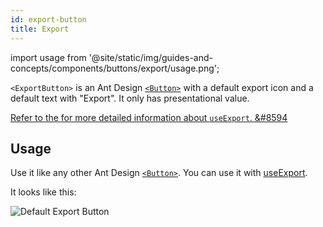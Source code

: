 ```yaml
---
id: export-button
title: Export
---
```


import usage from '@site/static/img/guides-and-concepts/components/buttons/export/usage.png';

`<ExportButton>` is an Ant Design [`<Button>`][Button] with a default export icon and a default text with "Export". It only has presentational value.

[Refer to the for more detailed information about `useExport`. &#8594][useExport]
## Usage

Use it like any other Ant Design [`<Button>`][Button]. You can use it with [useExport][useExport].

It looks like this:

<div>
    <img src={usage} alt="Default Export Button" />
</div>

[Button]: https://ant.design/components/button/
[useExport]: api-references/hooks/import-export/useExport.md
